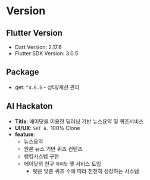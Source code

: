 # Version
## Flutter Version
- Dart Version: 2.17.6
- Flutter SDK Version: 3.0.5
## Package
- get: `^4.6.5` - 상태/세션 관리

## AI Hackaton
- **Title**: 에이닷을 이용한 딥러닝 기반 뉴스요약 및 퀴즈서비스
- **UI/UX**: `SKT A.` 100% Clone
- **feature**:
  - 뉴스요약
  - 원본 뉴스 기반 퀴즈 컨텐츠
  - 랭킹시스템 구현
  - 에이닷의 친구 `아이닷` 펫 서비스 도입
    - 펫은 맞춘 퀴즈 수에 따라 천천히 성장하는 시스템

